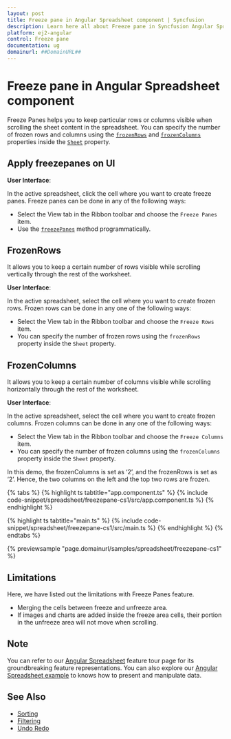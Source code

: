```yaml
---
layout: post
title: Freeze pane in Angular Spreadsheet component | Syncfusion
description: Learn here all about Freeze pane in Syncfusion Angular Spreadsheet component of Syncfusion Essential JS 2 and more.
platform: ej2-angular
control: Freeze pane 
documentation: ug
domainurl: ##DomainURL##
---
```


# Freeze pane in Angular Spreadsheet component

Freeze Panes helps you to keep particular rows or columns visible when scrolling the sheet content in the spreadsheet. You can specify the number of frozen rows and columns using the [`frozenRows`](https://ej2.syncfusion.com/angular/documentation/api/spreadsheet/#frozenrows) and [`frozenColumns`](https://ej2.syncfusion.com/angular/documentation/api/spreadsheet/#frozencolumns) properties inside the [`Sheet`](https://ej2.syncfusion.com/angular/documentation/api/spreadsheet#sheets) property.

## Apply freezepanes on UI

**User Interface**:

In the active spreadsheet, click the cell where you want to create freeze panes. Freeze panes can be done in any of the following ways:

* Select the View tab in the Ribbon toolbar and choose the `Freeze Panes` item.
* Use the [`freezePanes`](https://ej2.syncfusion.com/angular/documentation/api/spreadsheet/#freezepanes) method programmatically.

## FrozenRows

It allows you to keep a certain number of rows visible while scrolling vertically through the rest of the worksheet.

**User Interface**:

In the active spreadsheet, select the cell where you want to create frozen rows. Frozen rows can be done in any one of the following ways:

* Select the View tab in the Ribbon toolbar and choose the `Freeze Rows` item.
* You can specify the number of frozen rows using the `frozenRows` property inside the `Sheet` property.

## FrozenColumns

It allows you to keep a certain number of columns visible while scrolling horizontally through the rest of the worksheet.

**User Interface**:

In the active spreadsheet, select the cell where you want to create frozen columns. Frozen columns can be done in any one of the following ways:

* Select the View tab in the Ribbon toolbar and choose the `Freeze Columns` item.
* You can specify the number of frozen columns using the `frozenColumns` property inside the `Sheet` property.

In this demo, the frozenColumns is set as ‘2’, and the frozenRows is set as ‘2’. Hence, the two columns on the left and the top two rows are frozen.

{% tabs %}
{% highlight ts tabtitle="app.component.ts" %}
{% include code-snippet/spreadsheet/freezepane-cs1/src/app.component.ts %}
{% endhighlight %}

{% highlight ts tabtitle="main.ts" %}
{% include code-snippet/spreadsheet/freezepane-cs1/src/main.ts %}
{% endhighlight %}
{% endtabs %}
  
{% previewsample "page.domainurl/samples/spreadsheet/freezepane-cs1" %}

## Limitations

Here, we have listed out the limitations with Freeze Panes feature.

* Merging the cells between freeze and unfreeze area.
* If images and charts are added inside the freeze area cells, their portion in the unfreeze area will not move when scrolling.

## Note

You can refer to our [Angular Spreadsheet](https://www.syncfusion.com/angular-ui-components/angular-spreadsheet) feature tour page for its groundbreaking feature representations. You can also explore our [Angular Spreadsheet example](https://ej2.syncfusion.com/angular/demos/#/material/spreadsheet/default) to knows how to present and manipulate data.

## See Also

* [Sorting](./sort)
* [Filtering](./filter)
* [Undo Redo](./undo-redo)